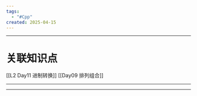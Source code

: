 ```yaml
---
tags:
  - "#Cpp"
created: 2025-04-15
---
```


---
# 关联知识点

[[L2 Day11 进制转换]] [[Day09 排列组合]]

---





---
